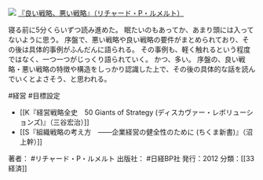 [![](https://gyazo.com/20f5b62561b24fa89752865dbfa5372c.jpg)](https://amzn.to/3rShP79)
[『良い戦略、悪い戦略』（リチャード・P・ルメルト）](https://amzn.to/3rShP79)

寝る前に5分くらいずつ読み進めた。
眠たいのもあってか、あまり頭には入ってないように思う。
序盤で、悪い戦略や良い戦略の要件がまとめられており、その後は具体的事例がふんだんに語られる。
その事例も、軽く触れるという程度ではなく、一つ一つがじっくり語られていく。
かつ、多い。
序盤の、良い戦略・悪い戦略の特徴や構造をしっかり認識した上で、その後の具体的な話を読んでいくとよさそう、と思われる。

#経営 #目標設定 

- [[K『経営戦略全史　50 Giants of Strategy (ディスカヴァー・レボリューションズ)』（三谷宏治）]]
- [[S『組織戦略の考え方　――企業経営の健全性のために (ちくま新書)』（沼上幹）]]

著者： #リチャード・P・ルメルト
出版社： #日経BP社
発行：2012
分類：[[33経済]]